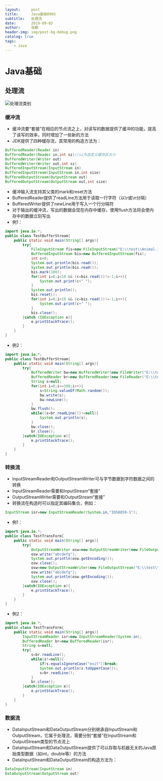 ```yaml
---
layout:     post 
title:      Java基础0903
subtitle:   处理流
date:       2019-09-03
author:     张鹏
header-img: img/post-bg-debug.png
catalog: true   
tags:                         
    - Java
---
```


# Java基础

## 处理流

![处理流类别](https://github.com/Jokerboozp/Jokerboozp.github.io/raw/master/img/%E6%89%B9%E6%B3%A8%202019-09-03%20084141.png)

### 缓冲流

- 缓冲流要“套接”在相应的节点流之上，对读写的数据提供了缓冲的功能，提高了读写的效率，同时增加了一些新的方法
- JDK提供了四种缓存流，其常用的构造方法为：

```java
BufferedReader(Reader in)
BufferedReader(Reader in,int sz)//sz为自定义缓存区大小
BufferedWriter(Writer out)
BufferedWriter(Writer out,int sz)
BufferedInputStream(InputStream in)
BufferedInputStream(InputStream in,int size)
BufferedOutputStream(OutputStream out)
BufferedOutputStream(OutputStream out,int size)
```

- 缓冲输入流支持其父类的mark和reset方法
- BufferedReader提供了readLine方法用于读取一行字符（以\r或\n分隔）
- BufferedWriter提供了newLine用于写入一个行分隔符
- 对于输出的缓冲流，写出的数据会现在内存中缓存，使用flush方法将会使内存中的数据立刻写出
- 例1：

```java
import java.io.*;
public class TestBufferStream{
    public static void main(String[] args){
        try{
            FileInputStream fis=new FileInputStream("E:\\test\\Animal.java");
            BufferedInputStream bis=new BufferedInputStream(fis);
            int c=0;
            System.out.println(bis.read());
            System.out.println(bis.read());
            bis.mark(100);
            for(int i=0;i<10 && (c=bis.read())!=-1;i++){
                System.out.print(c+" ");
            }
            System.out.println();
            bis.reset();
            for(int i=0;i<10 && (c=bis.read())!=-1;i++){
                System.out.print(c+" ");
            }
            bis.close();
        }catch (IOException e){
            e.printStackTrace();
        }
    }
}
```

- 例2：

```java
import java.io.*;
public class TestBufferStream{
    public static void main(String[] args){
        try{
            BufferedWriter bw=new BufferedWriter(new FileWriter("E:\\test\\Animal.java"));
            BufferedReader br=new BufferedReader(new FileReader("E:\\test\\Animal.java"));
            String s=null;
            for(int i=0;i<=100;i++){
                s=String.valueOf(Math.random());
                bw.write(s);
                bw.newLine();
            }
            bw.flush();
            while((s=br.readLine())!=null){
                System.out.println(s);
            }
            bw.close();
            br.close();
        }catch(IOException e){
            e.printStackTrace();
        }
    }
}
```

### 转换流

- InputStreamReader和OutputStreamWriter可与字节数据到字符数据之间的转换
- InputStreamReader需要和InputStream“套接”
- OutputStreamWriter需要和OutputStream“套接”
- 转换流在构造时可以指定其编码集合，例如：

```java
InputStream isr=new InputStreamReader(System.in,"IOS8859-1");
```
- 例1：

```java
import java.io.*;
public class TestTransForm{
    public static void main(String[] args){
        try{
            OutputStreamWriter osw=new OutputStreamWriter(new FileOutputStream("E:\\test\\Animal.java"));
            osw.write("abcdefg");
            System.out.println(osw.getEncoding());
            osw.close();
            osw=new OutputStreamWriter(new FileOutputStream("E:\\test\\Animal.java",true),"ISO8859-1");//在文件后添加，而不是直接覆盖以前拥有的
            osw.write("abcdefg");
            System.out.println(osw.getEncoding());
            osw.close();
        }catch(IOException e){
            e.printStackTrace();
        }
    }
}
```
- 例2：

```java
import java.io.*;
public class TestTransForm{
    public static void main(String[] args){
        InputStreamReader isr=new InputStreamReader(System.in);
        BufferedReader br=new BufferedReader(isr);
        String s=null;
        try{
            s=br.readLine();
            while(s!=null){
                if(s.equalsIgnoreCase("exit"))break;
                System.out.println(s.toUpperCase());
                s=br.readLine();
            }
            br.close();
        }catch(IOException e){
            e.printStackTrace();
        }
    }
}
```

### 数据流

- DataInputStream和DataOutputStream分别继承自InputStream和OutputStream，它属于处理流，需要分别“套接”在InputStream和OutputStream类型的节点流上
- DataInputStream和DataOutputStream提供了可以存取与机器无关的Java原始类型数据（如int，double等）的方法
- DataInputStream和DataOutputStream的构造方法为：

```java
DataInputStream(InputStream in)
DataOutputStream(OutputStream out)
```
